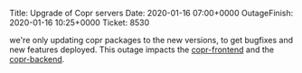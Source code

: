 Title: Upgrade of Copr servers
Date: 2020-01-16 07:00+0000
OutageFinish: 2020-01-16 10:25+0000
Ticket: 8530

we're only updating copr packages to the new versions, to get bugfixes and
new features deployed.
This outage impacts the [copr-frontend](https://copr.fedorainfracloud.org) and the 
[copr-backend](https://copr-be.cloud.fedoraproject.org/).